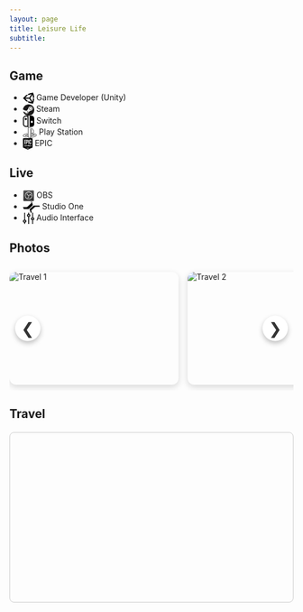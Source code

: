 ```yaml
---
layout: page
title: Leisure Life
subtitle: 
---
```

## Game
- <img src="/img/unity.png" alt="Unity" style="height: 20px; vertical-align: middle;"> Game Developer (Unity)
- <img src="/img/steam.png" alt="Steam" style="height: 20px; vertical-align: middle;"> Steam
- <img src="/img/nintendo-switch.png" alt="Switch" style="height: 20px; vertical-align: middle;"> Switch
- <img src="/img/ps.png" alt="Play Station" style="height: 20px; vertical-align: middle;"> Play Station
- <img src="/img/epic.png" alt="EPIC" style="height: 20px; vertical-align: middle;"> EPIC


## Live
- <img src="/img/obs-studio.png" alt="OBS" style="height: 20px; vertical-align: middle;"> OBS
- <img src="/img/studio-one.png" alt="Studio One" style="height: 20px; vertical-align: middle;"> Studio One
- <img src="/img/audio-interface.png" alt="Audio Interface" style="height: 20px; vertical-align: middle;"> Audio Interface

## Photos
<style>
.carousel-wrapper {
  position: relative;
  width: 100%;
  overflow: hidden;
  margin: 20px 0;
}

.carousel {
  display: flex;
  gap: 1rem;
  overflow-x: auto;
  scroll-behavior: smooth;
  padding: 10px 0;
}
.carousel::-webkit-scrollbar {
  display: none;
}

.carousel-item {
  flex: 0 0 300px;
  height: 200px;
  border-radius: 12px;
  overflow: hidden;
  box-shadow: 0 4px 12px rgba(0,0,0,0.15);
}
.carousel-item img {
  width: 100%;
  height: 100%;
  object-fit: cover;
  display: block;
}

/* 更现代的按钮样式 */
.carousel-btn {
  position: absolute;
  top: 50%;
  transform: translateY(-50%);
  background: #ffffff;
  border: none;
  color: #333;
  font-size: 28px;
  width: 45px;
  height: 45px;
  border-radius: 50%;
  box-shadow: 0 4px 8px rgba(0,0,0,0.25);
  cursor: pointer;
  transition: background 0.3s, transform 0.2s;
  display: flex;
  align-items: center;
  justify-content: center;
  z-index: 10;
}
.carousel-btn:hover {
  background: #f2f2f2;
  transform: translateY(-50%) scale(1.1);
}
.carousel-btn.prev { left: 10px; }
.carousel-btn.next { right: 10px; }
</style>

<div class="carousel-wrapper">
  <button class="carousel-btn prev" id="btnPrev">&#10094;</button>
  <div class="carousel" id="imageCarousel">
    <div class="carousel-item"><img src="../img/trip/1.jpg" alt="Travel 1"></div>
    <div class="carousel-item"><img src="../img/trip/2.jpg" alt="Travel 2"></div>
    <div class="carousel-item"><img src="../img/trip/3.jpg" alt="Travel 3"></div>
    <div class="carousel-item"><img src="../img/trip/4.jpg" alt="Travel 4"></div>
    <div class="carousel-item"><img src="../img/trip/5.jpg" alt="Travel 5"></div>
    <div class="carousel-item"><img src="../img/trip/6.jpg" alt="Travel 6"></div>
    <div class="carousel-item"><img src="../img/trip/7.jpg" alt="Travel 7"></div>
  </div>
  <button class="carousel-btn next" id="btnNext">&#10095;</button>
</div>

<script>
document.addEventListener("DOMContentLoaded", function () {
  const carousel = document.getElementById('imageCarousel');
  const scrollAmount = 320;

  document.getElementById('btnPrev').addEventListener('click', () => {
    carousel.scrollBy({ left: -scrollAmount, behavior: 'smooth' });
  });

  document.getElementById('btnNext').addEventListener('click', () => {
    carousel.scrollBy({ left: scrollAmount, behavior: 'smooth' });
  });
});
</script>




## Travel
<!-- Leaflet CSS & JS -->
<link rel="stylesheet" href="https://unpkg.com/leaflet/dist/leaflet.css" />
<script src="https://unpkg.com/leaflet/dist/leaflet.js"></script>

<!-- 地图容器 -->
<div id="travel-map" style="height: 300px; margin: 20px 0; border: 1px solid #ccc; border-radius: 8px;"></div>

<script>
// 初始化地图并设置中心点和缩放等级
var map = L.map('travel-map').setView([20.0, 0.0], 2);

// 加载 OpenStreetMap 图层
L.tileLayer('https://{s}.tile.openstreetmap.org/{z}/{x}/{y}.png', {
  attribution: 'Map data © <a href="https://openstreetmap.org">OpenStreetMap</a> contributors'
}).addTo(map);

// 添加旅游足迹标记点
var places = [
  { name: "West New York, NJ", coords: [40.7879, -74.0143] },
  { name: "Montauk, NY", coords: [41.0359, -71.9545] },
  { name: "Manhattan, NY", coords: [40.7831, -73.9712] },
  { name: "Brooklyn, NY", coords: [40.6782, -73.9442] },
  { name: "Atlantic City, NJ", coords: [39.3643, -74.4229] },
  { name: "Cape May, NJ", coords: [38.9351, -74.9060] },
  { name: "Vermont", coords: [44.5588, -72.5778] },
  { name: "Buffalo, NY", coords: [42.8864, -78.8784] },
  { name: "Toronto, Canada", coords: [43.651070, -79.347015] },
  { name: "Rainbow Bridge", coords: [43.0896, -79.0704] },
  { name: "Niagara Falls", coords: [43.0962, -79.0377] },
  { name: "Charlotte, NC", coords: [35.2271, -80.8431] },
  { name: "Great Smoky Mountains", coords: [35.6532, -83.5070] },
  { name: "Atlanta, GA", coords: [33.7490, -84.3880] },
  { name: "Chattanooga, TN", coords: [35.0456, -85.3097] },
  { name: "Vanderbilt University, TN", coords: [36.1465, -86.8039] },
  { name: "Nashville, TN", coords: [36.1627, -86.7816] },
  { name: "Chicago, IL", coords: [41.8781, -87.6298] },
  { name: "Champaign, IL", coords: [40.1164, -88.2434] },
  { name: "San Francisco, CA", coords: [37.7749, -122.4194] },
  { name: "Portland, OR", coords: [45.5051, -122.6750] },
  { name: "Seattle, WA", coords: [47.6062, -122.3321] },
  { name: "Osaka, Japan", coords: [34.6937, 135.5023] },
  { name: "Nara, Japan", coords: [34.6851, 135.8048] },
  { name: "Tokyo, Japan", coords: [35.6762, 139.6503] },
  { name: "Seoul, South Korea", coords: [37.5665, 126.9780] },
  { name: "Wuxi, China", coords: [31.4912, 120.3119] },
  { name: "Qingdao, China", coords: [36.0671, 120.3826] },
  { name: "Suzhou, China", coords: [31.2989, 120.5853] },
  { name: "Hangzhou, China", coords: [30.2741, 120.1551] },
  { name: "Nanxun, China", coords: [30.8729, 120.4205] },
  { name: "Shanghai, China", coords: [31.2304, 121.4737] },
  { name: "Nanjing, China", coords: [32.0603, 118.7969] },
  { name: "Wuyishan, China", coords: [27.5485, 118.0364] },
  { name: "Macau", coords: [22.1987, 113.5439] },
  { name: "Hong Kong", coords: [22.3193, 114.1694] },
  { name: "Guangzhou, China", coords: [23.1291, 113.2644] },
  { name: "Zhuhai, China", coords: [22.2760, 113.5675] },
  { name: "Zhangzhou, China", coords: [24.5132, 117.6556] },
  { name: "Xiamen, China", coords: [24.4798, 118.0894] },
  { name: "Chongqing, China", coords: [29.5630, 106.5516] },
  { name: "Sichuan, China", coords: [30.6517, 104.0759] },
  { name: "Xi'an, China", coords: [34.3416, 108.9398] },
  { name: "Beijing, China", coords: [39.9042, 116.4074] },
  { name: "Changchun, China", coords: [43.8171, 125.3235] },
  { name: "Dalian, China", coords: [38.9140, 121.6147] },
  { name: "Yanji, China", coords: [42.9156, 129.5127] },
  { name: "Malaysia", coords: [3.1390, 101.6869] },
  { name: "Thailand", coords: [13.7563, 100.5018] },
  { name: "Singapore", coords: [1.3521, 103.8198] },
  { name: "Dubai, UAE", coords: [25.2048, 55.2708] },
  { name: "Rome, Italy", coords: [41.9028, 12.4964] },
  { name: "Florence, Italy", coords: [43.7696, 11.2558] },
  { name: "Venice, Italy", coords: [45.4408, 12.3155] },
  { name: "Brescia, Italy", coords: [45.5416, 10.2118] },
  { name: "Milan, Italy", coords: [45.4642, 9.1900] },
  { name: "Domodossola, Italy", coords: [46.1141, 8.2958] },
  { name: "Zurich, Switzerland", coords: [47.3769, 8.5417] }
];


places.forEach(function(place) {
  L.marker(place.coords).addTo(map)
    .bindPopup(`<b>${place.name}</b>`);
});

</script>
